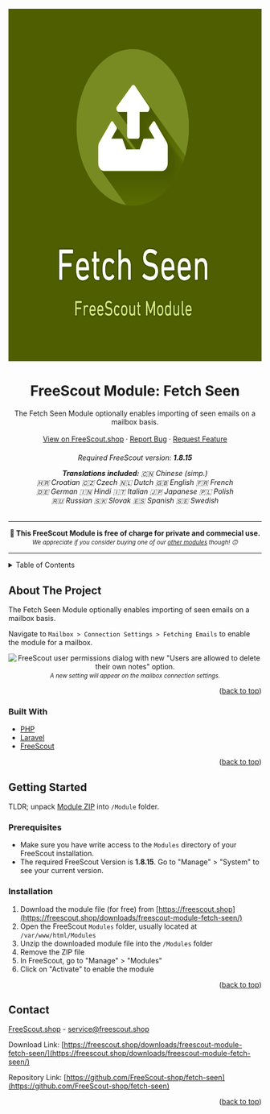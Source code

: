 <div id="top"></div>

<!-- PROJECT LOGO -->
<br />
<div align="center">
  <a href="https://github.com/FreeScout-shop/fetch-seen">
    <img src="Public/assets/icon.modern.png" alt="Logo" width="700" height="700">
  </a>

<h1 align="center">FreeScout Module: Fetch Seen</h1>

  <p align="center">
   The Fetch Seen Module optionally enables importing of seen emails on a mailbox basis.
    <br />
    <br />
    <a href="https://freescout.shop/downloads/freescout-module-fetch-seen/">View on FreeScout.shop</a>
    ·
    <a href="https://github.com/FreeScout-shop/fetch-seen/issues">Report Bug</a>
    ·
    <a href="https://github.com/FreeScout-shop/fetch-seen/issues">Request Feature</a>
  </p>
  <h6 align="center">
    <p>Required FreeScout version: <strong>1.8.15</strong></p>
    <p><strong>Translations included:</strong>
    <span class="zh-CN">🇨🇳 Chinese (simp.)</span> <br/><span class="hr">🇭🇷 Croatian</span> <span class="cz">🇨🇿 Czech</span> <span class="nl">🇳🇱 Dutch</span> <span class="gb">🇬🇧 English</span> <span class="fr">🇫🇷 French</span><br/><span class="de">🇩🇪 German</span> <span class="hi">🇮🇳 Hindi</span> <span class="it">🇮🇹 Italian</span> <span class="ja">🇯🇵 Japanese</span> <span class="pl">🇵🇱 Polish</span><br/><span class="ru">🇷🇺 Russian</span> <span class="sk">🇸🇰 Slovak</span> <span class="es">🇪🇸 Spanish</span> <span class="sv">🇸🇪 Swedish</span></p>
  </h6>
  <p>
    <hr/>
    <strong>🎁 This FreeScout Module is free of charge for private and commecial use.</strong><br />
    <small><em>We appreciate if you consider buying one of our <a href="https://freescout.shop/paid-freescout-modules/" target="_blank">other modules</a> though! 🙃</em></small>
    <hr/>
  </p>
</div>



<!-- TABLE OF CONTENTS -->
<details>
  <summary>Table of Contents</summary>
  <ol>
    <li>
      <a href="#about-the-project">About The Project</a>
      <ul>
        <li><a href="#built-with">Built with</a></li>
      </ul>
    </li>
    <li>
      <a href="#getting-started">Getting Started</a>
      <ul>
        <li><a href="#prerequisites">Prerequisites</a></li>
        <li><a href="#installation">Installation</a></li>
      </ul>
    </li>
    <li><a href="#contact">Contact</a></li>
  </ol>
</details>



<!-- ABOUT THE PROJECT -->
## About The Project

The Fetch Seen Module optionally enables importing of seen emails on a mailbox basis.

Navigate to `Mailbox > Connection Settings > Fetching Emails` to enable the module for a mailbox.

<p align="center"><img class="wp-image-1113 size-full" src="http://freescout.shop/wp-content/uploads/edd/2022/07/screen.setting.png" alt="FreeScout user permissions dialog with new &quot;Users are allowed to delete their own notes&quot; option." />
<br/><small><em>A new setting will appear on the mailbox connection settings.</em></small>
</p>

<p align="right">(<a href="#top">back to top</a>)</p>


### Built With

* [PHP](https://php.net/)
* [Laravel](https://laravel.com/)
* [FreeScout](https://freescout.net/)

<p align="right">(<a href="#top">back to top</a>)</p>



<!-- GETTING STARTED -->
## Getting Started

TLDR; unpack [Module ZIP](https://freescout.shop/downloads/freescout-module-fetch-seen/) into `/Module` folder.

### Prerequisites

- Make sure you have write access to the `Modules` directory of your FreeScout installation.
- The required FreeScout Version is <strong>1.8.15</strong>. Go to "Manage" > "System" to see your current version.

### Installation

1. Download the module file (for free) from [https://freescout.shop](https://freescout.shop/downloads/freescout-module-fetch-seen/)
2. Open the FreeScout `Modules` folder, usually located at `/var/www/html/Modules`
3. Unzip the downloaded module file into the `/Modules` folder
4. Remove the ZIP file
5. In FreeScout, go to "Manage" > "Modules"
6. Click on "Activate" to enable the module

<p align="right">(<a href="#top">back to top</a>)</p>


<!-- CONTACT -->
## Contact

[FreeScout.shop](https://freescout.shop) - service@freescout.shop

Download Link: [https://freescout.shop/downloads/freescout-module-fetch-seen/](https://freescout.shop/downloads/freescout-module-fetch-seen/)

Repository Link: [https://github.com/FreeScout-shop/fetch-seen](https://github.com/FreeScout-shop/fetch-seen)

<p align="right">(<a href="#top">back to top</a>)</p>
